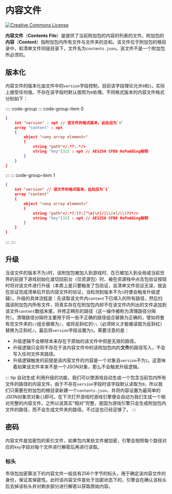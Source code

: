 # 内容文件

<a rel="license" href="http://creativecommons.org/licenses/by-nc-sa/4.0/"><img alt="Creative Commons License" style="border-width:0" src="https://mirrors.creativecommons.org/presskit/buttons/80x15/svg/by-nc-sa.svg" /></a>

**内容文件**（**Contents File**）是提供了当前附加包的内容的列表的文件。附加包的**内容**（**Content**）指附加包内所有文件与文件夹的总和。该文件位于附加包的根目录中，和清单文件同级目录下，文件名为`contents.json`。该文件不是一个附加包所必须的。

## 版本化

内容文件的版本化由文件中的`version`字段控制，目前该字段理论允许`0`和`1`，实际上接受任何值。不存在该字段时默认按照为`0`处理。不同格式版本的内容文件格式分别如下：

:::: code-group
::: code-group-item 0

```json
{
    int "version" : opt // 该文件的格式版本，此处应为`0`
    array "content" : opt
    {
        object "<any array element>"
        {
            string "path"</.*?:.*/>
            string "key"[32] : opt // AES256 CFB8 NoPadding秘钥
        }
    }
}
```

:::
::: code-group-item 1

```json
{
    int "version" // 该文件的格式版本，此处应为`1`
    array "content"
    {
        object "<any array element>"
        {
            string "path"</.*?:(?:[^\n|\r|/|\\]+[/\\]?)*/>
            string "key"[32] : opt // AES256 CFB8 NoPadding秘钥
        }
    }
}
```

:::
::::

## 升级

当该文件的版本不为`1`时，该附加包被加入到游戏时、在已被加入到全局或当前世界的前提下游戏初始化或切回前台（仅资源包）时、被在资源栈中点击包验证按钮时将对该文件进行升级（本质上是只要触发了包验证，且清单文件验证无误，就会在验证完成清单后开启内容文件的验证，当检测到版本不为`1`时便会触发升级逻辑）。升级的具体流程是：先读取该文件内`content`下已填入的所有路径，然后扫描该附加包内所有文件，将真实存在在附加包内却不在该文件内列出的文件追加到该文件`content`数组末尾，并修正畸形的路径（这一操作被称为清理路径分隔符）。清理路径分隔符主要用于将一些不正确的路径组合替换为正确的，譬如将套有空文件夹的`//`组合替换为`/`，或将反斜杠的`\\`（必须转义才能被读取为反斜杠）替换为正斜杠`/`。最后将`version`字段设置为`1`。需要注意的是：

- 升级逻辑不会移除本来存在于原始的该文件中但是无效的路径。
- 升级逻辑只会将不存在于该内容文件中的该附加包内的**文件**的路径写入，不会写入任何文件夹路径。
- 升级逻辑触发的前提是该内容文件的内容是一个对象且`version`不为`1`。这意味着如果该文件本来不是一个JSON对象，那么不会触发升级逻辑。

::: tip 自动生成
利用升级的功能，我们可以使游戏自动生成一个包含当前包内所有文件的路径的内容文件。由于不存在`version`字段时该字段默认读取为`0`，所以我们只需要在附加包的根目录新建一个`contents.json`，并将内容设置为最简单的JSON对象空对象`{}`即可。在下次打开游戏时游戏引擎便会自动为我们生成一个相对完整的内容文件。之所以说其实“相对”完整，是因为游戏引擎只会生成附加包内文件的路径，而不会生成文件夹的路径。不过这也已经足够了。
:::

## 密码

内容文件是加密包的索引文件，如果包内某些文件被加密，引擎会按照每个路径对应的`key`字段对每个文件进行解密后再进行读取。

### 标头

市场包加密算法下的内容文件一般具有256个字节的标头，用于确定该内容文件的身份，保证其保密性。此时该内容文件是处于加密状态下的，引擎会在确认该标头后去掉该标头并对剩余部分进行解密以获取原始内容。